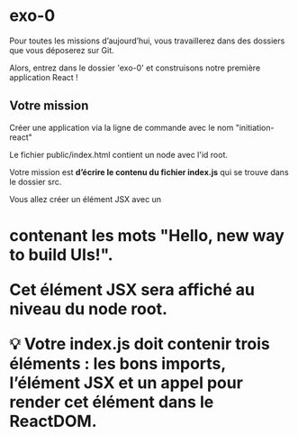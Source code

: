 # exo-0

Pour toutes les missions d’aujourd’hui, vous travaillerez dans des dossiers que vous déposerez sur Git.

Alors, entrez dans le dossier 'exo-0' et construisons notre première application React !

## Votre mission

Créer une application via la ligne de commande avec le nom "initiation-react"

Le fichier public/index.html contient un node avec l'id root.

Votre mission est **d’écrire le contenu du fichier index.js** qui se trouve dans le dossier src.

Vous allez créer un élément JSX avec un <h1> contenant les mots "Hello, new way to build UIs!". 

Cet élément JSX sera affiché au niveau du node root.

💡 Votre index.js doit contenir trois éléments : les bons imports, l’élément JSX et un appel pour render cet élément dans le ReactDOM.